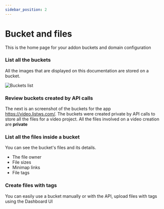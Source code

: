 ```yaml
---
sidebar_position: 2
---
```


# Bucket and files

This is the home page for your addon buckets and domain configuration

### List all the buckets

All the images that are displayed on this documentation are stored on a bucket.

<div className="image-container">
<img data-zoom="75" alt="Buckets list" className="image" src="https://www.bucketws.com/images/file/7bb3c75762736042cc1f80b251085713.png" />
</div>

### Review buckets created by API calls

The next is an screenshot of the buckets for the app https://video.listws.com/.
The buckets were created private by API calls to store all the files for a video project.
All the files involved on a video creation are **private**


### List all the files inside a bucket

You can see the bucket's files and its details.

- The file owner
- File sizes
- Minimap links
- File tags


### Create files with tags

You can easily use a bucket manually or with the API, upload files with tags using the Dashboard UI

